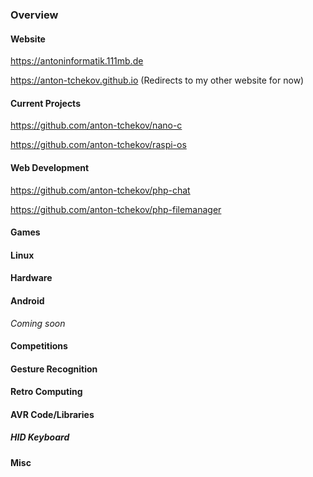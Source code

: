 ### Overview

#### Website

https://antoninformatik.111mb.de

https://anton-tchekov.github.io (Redirects to my other website for now)

#### Current Projects

https://github.com/anton-tchekov/nano-c

https://github.com/anton-tchekov/raspi-os

#### Web Development

https://github.com/anton-tchekov/php-chat

https://github.com/anton-tchekov/php-filemanager

#### Games



#### Linux


#### Hardware


#### Android

_Coming soon_

#### Competitions


#### Gesture Recognition



#### Retro Computing


#### AVR Code/Libraries


##### HID Keyboard


#### Misc


